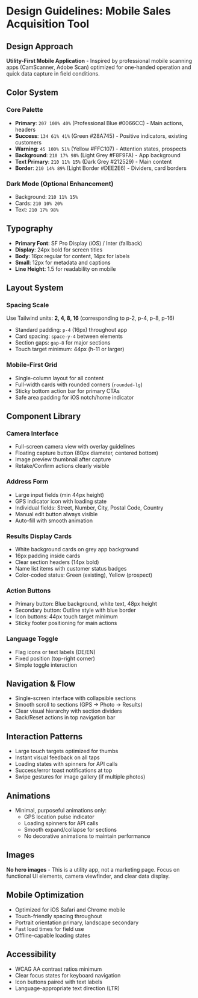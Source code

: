 # Design Guidelines: Mobile Sales Acquisition Tool

## Design Approach
**Utility-First Mobile Application** - Inspired by professional mobile scanning apps (CamScanner, Adobe Scan) optimized for one-handed operation and quick data capture in field conditions.

## Color System

### Core Palette
- **Primary**: `207 100% 40%` (Professional Blue #0066CC) - Main actions, headers
- **Success**: `134 61% 41%` (Green #28A745) - Positive indicators, existing customers
- **Warning**: `45 100% 51%` (Yellow #FFC107) - Attention states, prospects
- **Background**: `210 17% 98%` (Light Grey #F8F9FA) - App background
- **Text Primary**: `210 11% 15%` (Dark Grey #212529) - Main content
- **Border**: `210 14% 89%` (Light Border #DEE2E6) - Dividers, card borders

### Dark Mode (Optional Enhancement)
- Background: `210 11% 15%`
- Cards: `210 10% 20%`
- Text: `210 17% 98%`

## Typography
- **Primary Font**: SF Pro Display (iOS) / Inter (fallback)
- **Display**: 24px bold for screen titles
- **Body**: 16px regular for content, 14px for labels
- **Small**: 12px for metadata and captions
- **Line Height**: 1.5 for readability on mobile

## Layout System

### Spacing Scale
Use Tailwind units: **2, 4, 8, 16** (corresponding to p-2, p-4, p-8, p-16)
- Standard padding: `p-4` (16px) throughout app
- Card spacing: `space-y-4` between elements
- Section gaps: `gap-8` for major sections
- Touch target minimum: 44px (h-11 or larger)

### Mobile-First Grid
- Single-column layout for all content
- Full-width cards with rounded corners (`rounded-lg`)
- Sticky bottom action bar for primary CTAs
- Safe area padding for iOS notch/home indicator

## Component Library

### Camera Interface
- Full-screen camera view with overlay guidelines
- Floating capture button (80px diameter, centered bottom)
- Image preview thumbnail after capture
- Retake/Confirm actions clearly visible

### Address Form
- Large input fields (min 44px height)
- GPS indicator icon with loading state
- Individual fields: Street, Number, City, Postal Code, Country
- Manual edit button always visible
- Auto-fill with smooth animation

### Results Display Cards
- White background cards on grey app background
- 16px padding inside cards
- Clear section headers (14px bold)
- Name list items with customer status badges
- Color-coded status: Green (existing), Yellow (prospect)

### Action Buttons
- Primary button: Blue background, white text, 48px height
- Secondary button: Outline style with blue border
- Icon buttons: 44px touch target minimum
- Sticky footer positioning for main actions

### Language Toggle
- Flag icons or text labels (DE/EN)
- Fixed position (top-right corner)
- Simple toggle interaction

## Navigation & Flow
- Single-screen interface with collapsible sections
- Smooth scroll to sections (GPS → Photo → Results)
- Clear visual hierarchy with section dividers
- Back/Reset actions in top navigation bar

## Interaction Patterns
- Large touch targets optimized for thumbs
- Instant visual feedback on all taps
- Loading states with spinners for API calls
- Success/error toast notifications at top
- Swipe gestures for image gallery (if multiple photos)

## Animations
- Minimal, purposeful animations only:
  - GPS location pulse indicator
  - Loading spinners for API calls
  - Smooth expand/collapse for sections
  - No decorative animations to maintain performance

## Images
**No hero images** - This is a utility app, not a marketing page. Focus on functional UI elements, camera viewfinder, and clear data display.

## Mobile Optimization
- Optimized for iOS Safari and Chrome mobile
- Touch-friendly spacing throughout
- Portrait orientation primary, landscape secondary
- Fast load times for field use
- Offline-capable loading states

## Accessibility
- WCAG AA contrast ratios minimum
- Clear focus states for keyboard navigation
- Icon buttons paired with text labels
- Language-appropriate text direction (LTR)